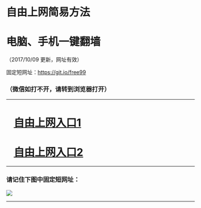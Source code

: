 ﻿# 自由上网简易方法

# 电脑、手机一键翻墙

（2017/10/09 更新，网址有效）

固定短网址：https://git.io/free99

### （微信如打不开，请转到浏览器打开）


***





# &nbsp;&nbsp; <a href="http://ft297258437.fwq-tz-1001.info/fwqtz01.html?t=100900121171 " target="_blank">自由上网入口1</a>
# &nbsp;&nbsp; <a href="http://ft3122323045.fwq-tz-1002.info/fwqtz02.html?t=10090017331 " target="_blank">自由上网入口2</a>
***

### 请记住下图中固定短网址：

<img src="https://s3-us-west-2.amazonaws.com/fwq-1001/yjfq-20170905okok.png" /> 


***

